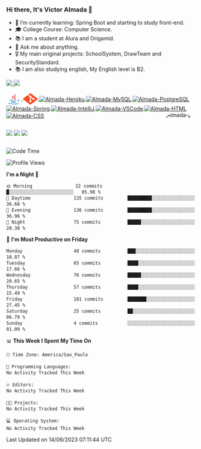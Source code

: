 ### Hi there, It's Victor Almada 👋


- 🌱 I’m currently learning: Spring Boot and starting to study front-end.
- 🎓 College Course: Computer Science.
- 📚  I am a student at Alura and Origamid.
- 💬 Ask me about anything.
- 🎖 My main original projects: SchoolSystem, DrawTeam and SecurityStandard.
- 📚 I am also studying english, My English level is B2.
 
<div>
<a href="https://github.com/Almadavic">
<img height="180em" src="https://github-readme-stats.vercel.app/api?username=Almadavic&showw_icons=true&theme=dark&include_all_commits=true&count_private=true">
<img height="180em" src="https://github-readme-stats.vercel.app/api/top-langs/?username=Almadavic&layout=compact&langs_count=16&theme=dracula">
</div>

<div style="display: inline_block"><br>
  <img align="center" alt="Almada-Java" height="30" width="40" src="https://raw.githubusercontent.com/devicons/devicon/master/icons/java/java-original.svg">
  <img align="center" alt="Almada-Git" height="30" width="40" src="https://raw.githubusercontent.com/devicons/devicon/master/icons/git/git-original.svg">
  <img align="center" alt="Almada-Heroku" height="30" width="40" src="https://cdn.jsdelivr.net/gh/devicons/devicon/icons/heroku/heroku-plain-wordmark.svg" />             
  <img align="center" alt="Almada-MySQL" height="30" width="40" src="https://cdn.jsdelivr.net/gh/devicons/devicon/icons/mysql/mysql-original-wordmark.svg" />
  <img align="center" alt="Almada-PostgreSQL" height="30" width="40" src="https://cdn.jsdelivr.net/gh/devicons/devicon/icons/postgresql/postgresql-plain-wordmark.svg" />
  <img align="center" alt="Almada-Spring" height="30" width="40" src="https://cdn.jsdelivr.net/gh/devicons/devicon/icons/spring/spring-original-wordmark.svg" />
   <img align="center" alt="Almada-IntelliJ" height="30" width="40" src="https://cdn.jsdelivr.net/gh/devicons/devicon/icons/intellij/intellij-original.svg" />
   <img align="center" alt="Almada-VSCode" height="30" width="40" src="https://cdn.jsdelivr.net/gh/devicons/devicon/icons/vscode/vscode-original.svg" />
   <img align="center" alt="Almada-HTML" height="30" width="40" src="https://cdn.jsdelivr.net/gh/devicons/devicon/icons/html5/html5-original.svg" />
   <img align="center" alt="Almada-CSS" height="30" width="40" src="https://cdn.jsdelivr.net/gh/devicons/devicon/icons/css3/css3-original.svg" />
  <img align="right" alt="Almada-pic" height="150" style="border-radius:50px;" src="https://user-images.githubusercontent.com/85299065/185514627-94fcf387-edc6-4c24-88f1-b4873ccd49e9.png">
</div>
  
  ##
 
<div> 
  <a href="https://www.youtube.com/channel/UCUrcUNA90M_ZqLEcQxd3UNA" target="_blank"><img src="https://img.shields.io/badge/YouTube-FF0000?style=for-the-badge&logo=youtube&logoColor=white" target="_blank"></a>
 <a href = "mailto:almadavic@live.com"><img src="https://img.shields.io/badge/-Gmail-%23333?style=for-the-badge&logo=gmail&logoColor=white" target="_blank"></a>
  <a href="https://www.linkedin.com/in/victoralmada/" target="_blank"><img src="https://img.shields.io/badge/-LinkedIn-%230077B5?style=for-the-badge&logo=linkedin&logoColor=white" target="_blank"></a> 
</div>

##

<!--START_SECTION:waka-->
![Code Time](http://img.shields.io/badge/Code%20Time-292%20hrs%2020%20mins-blue)

![Profile Views](http://img.shields.io/badge/Profile%20Views-10-blue)

**I'm a Night 🦉** 

```text
🌞 Morning                22 commits          █░░░░░░░░░░░░░░░░░░░░░░░░   05.98 % 
🌆 Daytime                135 commits         █████████░░░░░░░░░░░░░░░░   36.68 % 
🌃 Evening                136 commits         █████████░░░░░░░░░░░░░░░░   36.96 % 
🌙 Night                  75 commits          █████░░░░░░░░░░░░░░░░░░░░   20.38 % 
```
📅 **I'm Most Productive on Friday** 

```text
Monday                   40 commits          ███░░░░░░░░░░░░░░░░░░░░░░   10.87 % 
Tuesday                  65 commits          ████░░░░░░░░░░░░░░░░░░░░░   17.66 % 
Wednesday                76 commits          █████░░░░░░░░░░░░░░░░░░░░   20.65 % 
Thursday                 57 commits          ████░░░░░░░░░░░░░░░░░░░░░   15.49 % 
Friday                   101 commits         ███████░░░░░░░░░░░░░░░░░░   27.45 % 
Saturday                 25 commits          ██░░░░░░░░░░░░░░░░░░░░░░░   06.79 % 
Sunday                   4 commits           ░░░░░░░░░░░░░░░░░░░░░░░░░   01.09 % 
```


📊 **This Week I Spent My Time On** 

```text
🕑︎ Time Zone: America/Sao_Paulo

💬 Programming Languages: 
No Activity Tracked This Week

🔥 Editors: 
No Activity Tracked This Week

🐱‍💻 Projects: 
No Activity Tracked This Week

💻 Operating System: 
No Activity Tracked This Week
```


 Last Updated on 14/06/2023 07:11:44 UTC
<!--END_SECTION:waka-->

